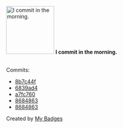 <img src="https://my-badges.github.io/my-badges/morning-commits.png" alt="I commit in the morning." title="I commit in the morning." width="128">
<strong>I commit in the morning.</strong>
<br><br>

Commits:

- <a href="https://github.com/andypiper/repo-landscape/commit/8b7c44f3686f532cb1f924f949c2150d0400d2fc">8b7c44f</a>
- <a href="https://github.com/andypiper/use-postmarks/commit/6839ad443c7632a5de582ccaba14b3b4a93e0db1">6839ad4</a>
- <a href="https://github.com/andypiper/awesome-modern-twitter-api/commit/a7fc760f116cf76a4c1f5242a8c2a578453a9138">a7fc760</a>
- <a href="https://github.com/andypiper/cards-demos/commit/8684863c53df6686ef55443cceaa07c69e7ee2df">8684863</a>
- <a href="https://github.com/andypiper/sinatra-static-web/commit/8684863c53df6686ef55443cceaa07c69e7ee2df">8684863</a>


Created by <a href="https://github.com/my-badges/my-badges">My Badges</a>